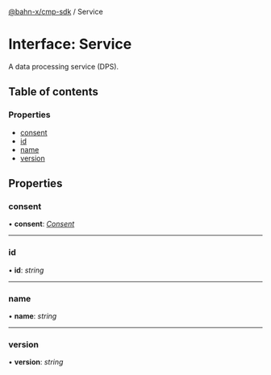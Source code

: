 [@bahn-x/cmp-sdk](../README.md) / Service

# Interface: Service

A data processing service (DPS).

## Table of contents

### Properties

- [consent](service.md#consent)
- [id](service.md#id)
- [name](service.md#name)
- [version](service.md#version)

## Properties

### consent

• **consent**: [*Consent*](consent.md)

___

### id

• **id**: *string*

___

### name

• **name**: *string*

___

### version

• **version**: *string*
